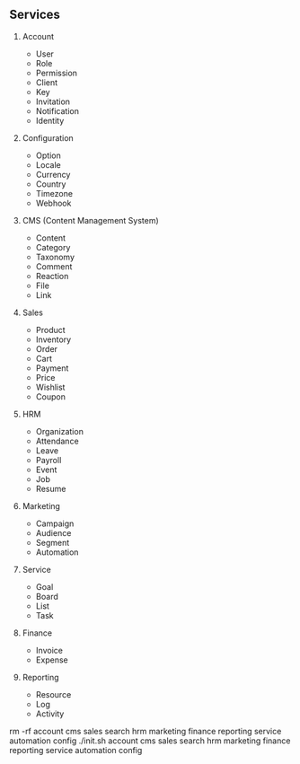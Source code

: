 ## Services
1. Account
   - User
   - Role
   - Permission
   - Client
   - Key
   - Invitation
   - Notification
   - Identity

2. Configuration
    - Option
    - Locale
    - Currency
    - Country
    - Timezone
    - Webhook

3. CMS (Content Management System)
    - Content
    - Category
    - Taxonomy
    - Comment
    - Reaction
    - File
    - Link

4. Sales
    - Product
    - Inventory
    - Order
    - Cart
    - Payment
    - Price
    - Wishlist
    - Coupon

5. HRM
    - Organization
    - Attendance
    - Leave
    - Payroll
    - Event
    - Job
    - Resume

6. Marketing
    - Campaign
    - Audience
    - Segment
    - Automation

7. Service
    - Goal
    - Board
    - List
    - Task

8. Finance
    - Invoice
    - Expense

9. Reporting
    - Resource
    - Log
    - Activity

rm -rf account cms sales search hrm marketing finance reporting service automation config
./init.sh account cms sales search hrm marketing finance reporting service automation config
